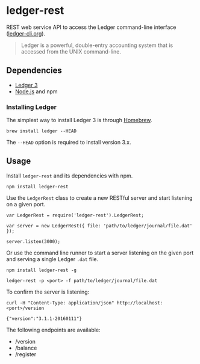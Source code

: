 # ledger-rest

REST web service API to access the Ledger command-line interface ([ledger-cli.org](http://ledger-cli.org/)).

> Ledger is a powerful, double-entry accounting system that is accessed from the UNIX command-line.

## Dependencies

  * [Ledger 3](http://ledger-cli.org/)
  * [Node.js](nodejs.org) and npm

### Installing Ledger

The simplest way to install Ledger 3 is through [Homebrew](http://mxcl.github.com/homebrew/).

    brew install ledger --HEAD

The `--HEAD` option is required to install version 3.x.

## Usage

Install `ledger-rest` and its dependencies with npm.

    npm install ledger-rest
    
Use the `LedgerRest` class to create a new RESTful server and start listening on a given port.

    var LedgerRest = require('ledger-rest').LedgerRest;
    
    var server = new LedgerRest({ file: 'path/to/ledger/journal/file.dat' });

    server.listen(3000);

Or use the command line runner to start a server listening on the given port and serving a single Ledger `.dat` file.

	npm install ledger-rest -g
	
    ledger-rest -p <port> -f path/to/ledger/journal/file.dat
    
To confirm the server is listening:

    curl -H "Content-Type: application/json" http://localhost:<port>/version
    
    {"version":"3.1.1-20160111"}
    
The following endpoints are available:

* /version
* /balance
* /register
